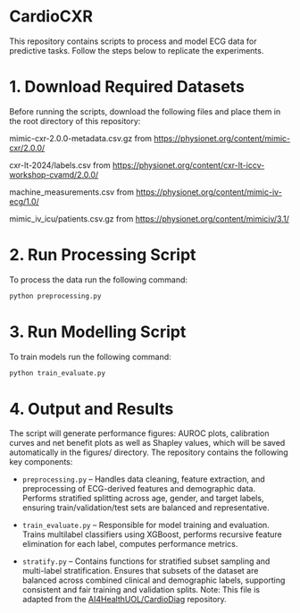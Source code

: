 # CardioCXR

This repository contains scripts to process and model ECG data for predictive tasks. Follow the steps below to replicate the experiments.

# 1. Download Required Datasets

Before running the scripts, download the following files and place them in the root directory of this repository:

mimic-cxr-2.0.0-metadata.csv.gz from https://physionet.org/content/mimic-cxr/2.0.0/

cxr-lt-2024/labels.csv from https://physionet.org/content/cxr-lt-iccv-workshop-cvamd/2.0.0/

machine_measurements.csv from https://physionet.org/content/mimic-iv-ecg/1.0/

mimic_iv_icu/patients.csv.gz from https://physionet.org/content/mimiciv/3.1/

# 2. Run Processing Script

To process the data run the following command:

```bash
python preprocessing.py
```
# 3. Run Modelling Script

To train models run the following command:
```bash
python train_evaluate.py
```
# 4. Output and Results

The script will generate performance figures: AUROC plots, calibration curves and net benefit plots as well as Shapley values, which will be saved automatically in the figures/ directory.
The repository contains the following key components:

- `preprocessing.py` – Handles data cleaning, feature extraction, and preprocessing of ECG-derived features and demographic data. Performs stratified splitting across age, gender, and target labels, ensuring train/validation/test sets are balanced and representative.

- `train_evaluate.py` – Responsible for model training and evaluation. Trains multilabel classifiers using XGBoost, performs recursive feature elimination for each label, computes performance metrics.

- `stratify.py` – Contains functions for stratified subset sampling and multi-label stratification. Ensures that subsets of the dataset are balanced across combined clinical and demographic labels, supporting consistent and fair training and validation splits.
Note: This file is adapted from the [AI4HealthUOL/CardioDiag](https://github.com/AI4HealthUOL/CardioDiag) repository. 
